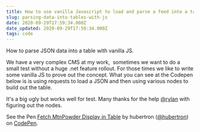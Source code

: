 ```yaml
---
title: How to use vanilla Javascript to load and parse a feed into a table
slug: parsing-data-into-tables-with-js
date: 2020-09-29T17:59:34.000Z
date_updated: 2020-09-29T17:59:34.000Z
tags: code
---
```


How to parse JSON data into a table with vanilla JS.
<!-- excerpt -->

We have a very complex CMS at my work,  sometimes we want to do a small test without a huge .net feature rollout. For those times we like to write some vanilla JS to prove out the concept. What you can see at the Codepen below is is using requests to load a JSON and then using various nodes to build out the table. 

It's a big ugly but works well for test. Many thanks for the help [@rylan](https://twitter.com/rylanb) with figuring out the nodes.

See the Pen [
  Fetch MtnPowder Display in Table](https://codepen.io/hubertron/pen/dyMLggw) by hubertron ([@hubertron](https://codepen.io/hubertron))
  on [CodePen](https://codepen.io).
